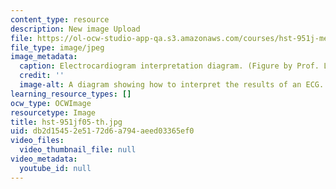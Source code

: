 ```yaml
---
content_type: resource
description: New image Upload
file: https://ol-ocw-studio-app-qa.s3.amazonaws.com/courses/hst-951j-medical-decision-support-fall-2005/db2d15452e5172d6a794aeed03365ef0_hst-951jf05-th.jpg
file_type: image/jpeg
image_metadata:
  caption: Electrocardiogram interpretation diagram. (Figure by Prof. Lucila Ohno-Machado.)
  credit: ''
  image-alt: A diagram showing how to interpret the results of an ECG.
learning_resource_types: []
ocw_type: OCWImage
resourcetype: Image
title: hst-951jf05-th.jpg
uid: db2d1545-2e51-72d6-a794-aeed03365ef0
video_files:
  video_thumbnail_file: null
video_metadata:
  youtube_id: null
---
```

